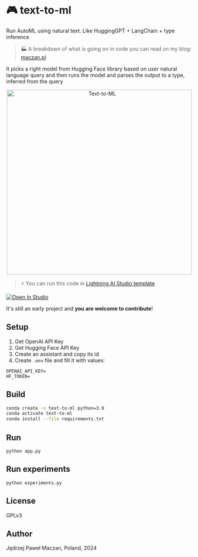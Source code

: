 # 🎮 text-to-ml

Run AutoML using natural text. Like HuggingGPT + LangChain + type inference

> 🏭 A breakdown of what is going on in code you can read on my blog: [maczan.pl](https://maczan.pl/p/lets-build-text-to-ml-an-automl-library)

It picks a right model from Hugging Face library based on user natural language query and then runs the model and parses the output to a type, inferred from the query

<p align="center"><img width="500" src="https://github.com/jmaczan/text-to-ml/assets/18054202/63367fd9-5db9-46a2-8ec7-e17f5c8e2863" alt="Text-to-ML"></p>

> ⚡ You can run this code in [Lightning AI Studio template](https://lightning.ai/jed/studios/build-your-own-automl-using-hugging-face-inference-client-and-openai-api)
<p>
<a target="_blank" href="https://lightning.ai/jed/studios/build-your-own-automl-using-hugging-face-inference-client-and-openai-api">
  <img src="https://pl-bolts-doc-images.s3.us-east-2.amazonaws.com/app-2/studio-badge.svg" alt="Open In Studio"/>
</a>
</p>

It's still an early project and **you are welcome to contribute**!

## Setup

1. Get OpenAI API Key
2. Get Hugging Face API Key
3. Create an assistant and copy its id
4. Create `.env` file and fill it with values:

```
OPENAI_API_KEY=
HF_TOKEN=
```

## Build

```sh
conda create -n text-to-ml python=3.9
conda activate text-to-ml
conda install --file requirements.txt
```

## Run

```
python app.py
```

## Run experiments

```
python experiments.py
```

## License

GPLv3

## Author

Jędrzej Paweł Maczan, Poland, 2024

